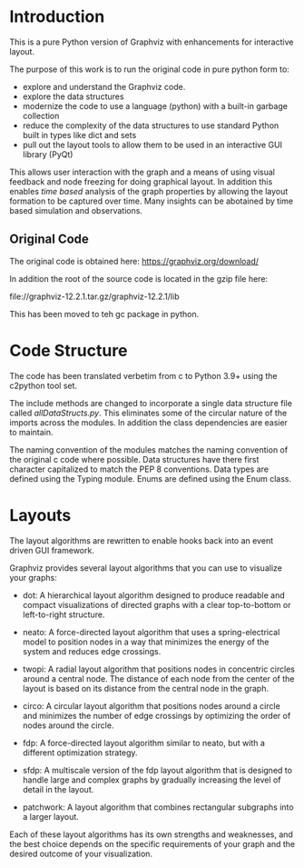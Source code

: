 # Introduction

This is a pure Python version of Graphviz with enhancements for interactive layout.

The purpose of this work is to run the original code in pure python form to: 
* explore and understand the Graphviz code.
* explore the data structures
* modernize the code to use a language (python) with a built-in garbage collection
* reduce the complexity of the data structures to use standard Python built in types like dict and sets
* pull out the layout tools to allow them to be used in an interactive GUI library (PyQt)

This allows user interaction with the graph and a means of using visual feedback and node 
freezing for doing graphical layout.  In addition this enables _time based_ analysis of the graph properties by
allowing the layout formation to be captured over time. Many insights can be abotained by time based simulation 
and observations. 

## Original Code
The original code is obtained here:
https://graphviz.org/download/

In addition the root of the source code is located in the gzip file here:

file://graphviz-12.2.1.tar.gz/graphviz-12.2.1/lib

This has been moved to teh gc package in python.


# Code Structure
The code has been translated verbetim from c to Python 3.9+ using the c2python tool set. 

The include methods are changed to incorporate a single data structure 
file called _allDataStructs.py_. This eliminates some of the circular nature of the imports across the modules.
In addition the class dependencies are easier to maintain. 

The naming convention of the modules matches the naming convention of the original c code where possible.
Data structures have there first character capitalized to match the PEP 8 conventions.
Data types are defined using the Typing module. Enums are defined using the Enum class.


# Layouts
The layout algorithms are rewritten to enable hooks back into an event driven GUI framework.


Graphviz provides several layout algorithms that you can use to visualize your graphs:

- dot: A hierarchical layout algorithm designed to produce readable and compact 
visualizations of directed graphs with a clear top-to-bottom or left-to-right structure.

- neato: A force-directed layout algorithm that uses a spring-electrical model 
to position nodes in a way that minimizes the energy of the system and reduces edge crossings.

- twopi: A radial layout algorithm that positions nodes in concentric circles 
around a central node. The distance of each node from the center of the layout is based on its 
distance from the central node in the graph.

- circo: A circular layout algorithm that positions nodes around a circle and 
minimizes the number of edge crossings by optimizing the order of nodes around the circle.

- fdp: A force-directed layout algorithm similar to neato, but with a 
different optimization strategy.

- sfdp: A multiscale version of the fdp layout algorithm that is designed to handle large and complex graphs 
by gradually increasing the level of detail in the layout.

- patchwork: A layout algorithm that combines rectangular subgraphs into a larger 
layout.


Each of these layout algorithms has its own strengths and weaknesses, and the 
best choice depends on the specific requirements of your graph and the desired 
outcome of your visualization.